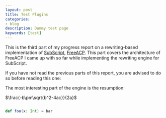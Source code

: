 ```yaml
---
layout: post
title: Test Plugins
categories:
- blog
description: Dummy test page
keywords: [test]
---
```

This is the third part of my progress report on a rewriting-based implementation of [SubScript](https://github.com/scala-subscript/subscript), [FreeACP](https://github.com/anatoliykmetyuk/free-acp). This part covers the architecture of FreeACP I came up with so far while implementing the rewriting engine for SubScript.

If you have not read the previous parts of this report, you are advised to do so before reading this one:

The most interesting part of the engine is the resumption:

$\frac{-b\pm\sqrt{b^2-4ac}}{2a}$

```{.scala include=../code/matryoshka-intro/src/main/scala/matryoshkaintro/Main.scala snippet=cool-thingy}
```

```scala
def foo(x: Int) = bar
```
